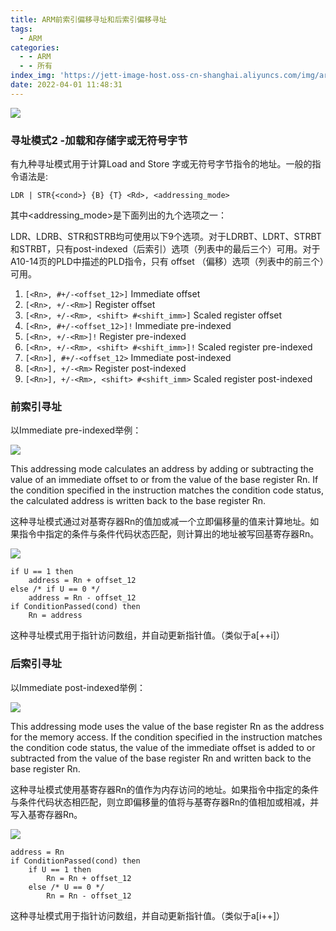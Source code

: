 ```yaml
---
title: ARM前索引偏移寻址和后索引偏移寻址
tags:
  - ARM
categories:
  - - ARM
  - - 所有
index_img: 'https://jett-image-host.oss-cn-shanghai.aliyuncs.com/img/arm.png'
date: 2022-04-01 11:48:31
---
```


![](https://jett-image-host.oss-cn-shanghai.aliyuncs.com/img/image-20220401124111357.png)

### 寻址模式2  -加载和存储字或无符号字节

有九种寻址模式用于计算Load  and Store 字或无符号字节指令的地址。一般的指令语法是:

```assembly
LDR | STR{<cond>} {B} {T} <Rd>, <addressing_mode>
```

其中<addressing_mode>是下面列出的九个选项之一：

LDR、LDRB、STR和STRB均可使用以下9个选项。对于LDRBT、LDRT、STRBT和STRBT，只有post-indexed（后索引）选项（列表中的最后三个）可用。对于A10-14页的PLD中描述的PLD指令，只有 offset （偏移）选项（列表中的前三个）可用。

1. `[<Rn>, #+/-<offset_12>]`
Immediate offset
2. `[<Rn>, +/-<Rm>]`
Register offset
3. `[<Rn>, +/-<Rm>, <shift> #<shift_imm>]`
Scaled register offset
4. `[<Rn>, #+/-<offset_12>]!`
Immediate pre-indexed
5. `[<Rn>, +/-<Rm>]!`
Register pre-indexed
6. `[<Rn>, +/-<Rm>, <shift> #<shift_imm>]!`
Scaled register pre-indexed
7. `[<Rn>], #+/-<offset_12>`
Immediate post-indexed
8. `[<Rn>], +/-<Rm>`
Register post-indexed
9. `[<Rn>], +/-<Rm>, <shift> #<shift_imm>`
Scaled register post-indexed

### 前索引寻址

以Immediate pre-indexed举例：

![](https://jett-image-host.oss-cn-shanghai.aliyuncs.com/img/image-20220401124224562.png)

This addressing mode calculates an address by adding or subtracting the value of an immediate offset to or from the value of the base register Rn.
If the condition specified in the instruction matches the condition code status, the calculated address is 
written back to the base register Rn.

这种寻址模式通过对基寄存器Rn的值加或减一个立即偏移量的值来计算地址。如果指令中指定的条件与条件代码状态匹配，则计算出的地址被写回基寄存器Rn。

![](https://jett-image-host.oss-cn-shanghai.aliyuncs.com/img/image-20220401124928200.png)

```assembly
if U == 1 then 
    address = Rn + offset_12
else /* if U == 0 */
    address = Rn - offset_12
if ConditionPassed(cond) then
    Rn = address
```

这种寻址模式用于指针访问数组，并自动更新指针值。（类似于a[++i]）

### 后索引寻址

以Immediate post-indexed举例：

![](https://jett-image-host.oss-cn-shanghai.aliyuncs.com/img/image-20220401125139620.png)

This addressing mode uses the value of the base register Rn as the address for the memory access.
If the condition specified in the instruction matches the condition code status, the value of the immediate offset is added to or subtracted from the value of the base register Rn and written back to the base register Rn.

这种寻址模式使用基寄存器Rn的值作为内存访问的地址。如果指令中指定的条件与条件代码状态相匹配，则立即偏移量的值将与基寄存器Rn的值相加或相减，并写入基寄存器Rn。

![](https://jett-image-host.oss-cn-shanghai.aliyuncs.com/img/image-20220401125336156.png)

```assembly
address = Rn
if ConditionPassed(cond) then
    if U == 1 then 
        Rn = Rn + offset_12
    else /* U == 0 */
        Rn = Rn - offset_12
```

这种寻址模式用于指针访问数组，并自动更新指针值。（类似于a[i++]）